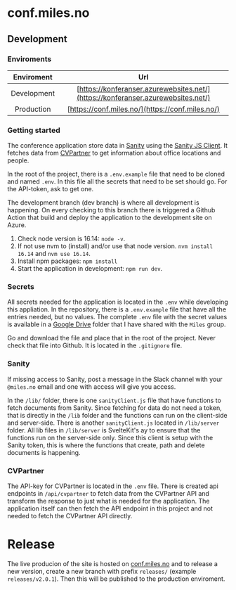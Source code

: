 # conf.miles.no

## Development

### Enviroments

| Enviroment | Url |
| :--: | :--: |
| Development | [https://konferanser.azurewebsites.net/](https://konferanser.azurewebsites.net/) |
| Production | [https://conf.miles.no/](https://conf.miles.no/) |

### Getting started

The conference application store data in [Sanity]() using the [Sanity JS Client](https://www.sanity.io/docs/js-client). It fetches data from [CVPartner](https://cv.miles.no) to get information about office locations and people.

In the root of the project, there is a `.env.example` file that need to be cloned and named `.env`. In this file all the secrets that need to be set should go. For the API-token, ask to get one.

The development branch (dev branch) is where all development is happening. On every checking to this branch there is triggered a Github Action that build and deploy the application to the development site on Azure.

1) Check node version is 16.14: `node -v`.
2) If not use nvm to (install) and/or use that node version. `nvm install 16.14` and `nvm use 16.14`.
3) Install npm packages: `npm install`
4) Start the application in development: `npm run dev`.

### Secrets

All secrets needed for the application is located in the `.env` while developing this appliation. In the repository, there is a `.env.example` file that have all the entries needed, but no values. The complete `.env` file with the secret values is available in a [Google Drive](https://drive.google.com/drive/folders/1IFwHncCpfLgUwE10GgP3MLh95MUTXpuF?usp=share_link) folder that I have shared with the `Miles` group.

Go and download the file and place that in the root of the project. Never check that file into Github. It is located in the `.gitignore` file.

### Sanity

If missing access to Sanity, post a message in the Slack channel with your `@miles.no` email and one with access will give you access.

In the `/lib/` folder, there is one `sanityClient.js` file that have functions to fetch documents from Sanity. Since fetching for data do not need a token, that is directly in the `/lib` folder and the functions can run on the client-side and server-side. There is another `sanityClient.js` located in `/lib/server` folder. All lib files in `/lib/server` is SvelteKit's ay to ensure that the functions run on the server-side only. Since this client is setup with the Sanity token, this is where the functions that create, path and delete documents is happening.

### CVPartner

The API-key for CVPartner is located in the `.env` file. There is created api endpoints in `/api/cvpartner` to fetch data from the CVPartner API and transform the response to just what is needed for the application. The application itself can then fetch the API endpoint in this project and not needed to fetch the CVPartner API directly.

# Release

The live producion of the site is hosted on [conf.miles.no](https://conf.miles.no) and to release a new version, create a new branch with prefix `releases/` (example `releases/v2.0.1`). Then this will be published to the production enviroment.
